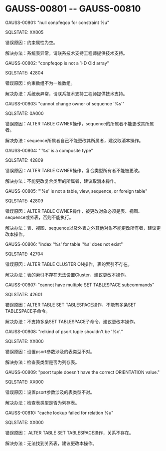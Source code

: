# GAUSS-00801 -- GAUSS-00810<a name="ZH-CN_TOPIC_0302073253"></a>

GAUSS-00801: "null conpfeqop for constraint %u"

SQLSTATE: XX005

错误原因：约束属性为空。

解决办法：系统表异常，请联系技术支持工程师提供技术支持。

GAUSS-00802: "conpfeqop is not a 1-D Oid array"

SQLSTATE: 42804

错误原因：约束数组不为一维数组。

解决办法：系统表异常，请联系技术支持工程师提供技术支持。

GAUSS-00803: "cannot change owner of sequence '%s'"

SQLSTATE: 0A000

错误原因：ALTER TABLE OWNER操作，sequence的所属者不能更改其所属者。

解决办法：sequence所属者自己不能更改其所属者，建议取消本操作。

GAUSS-00804: "'%s' is a composite type"

SQLSTATE: 42809

错误原因：ALTER TABLE OWNER操作，复合类型所有者不能被更改。

解决办法：不能更改复合类型的所属者，建议取消本操作。

GAUSS-00805: "'%s' is not a table, view, sequence, or foreign table"

SQLSTATE: 42809

错误原因：ALTER TABLE OWNER操作，被更改对象必须是表、视图、sequence或外表，否则不能执行。

解决办法：表、视图、sequence以及外表之外其他对象不能更改所有者，建议更改本操作。

GAUSS-00806: "index '%s' for table '%s' does not exist"

SQLSTATE: 42704

错误原因：ALTER TABLE CLUSTER ON操作，表的索引不存在。

解决办法：表的索引不存在无法设置Cluster，建议更改本操作。

GAUSS-00807: "cannot have multiple SET TABLESPACE subcommands"

SQLSTATE: 42601

错误原因：ALTER TABLE SET TABLESPACE操作，不能有多条SET TABLESPACE子命令。

解决办法：不支持多条SET TABLESPACE子命令，建议更改本操作。

GAUSS-00808: "relkind of psort tuple shouldn't be '%c'."

SQLSTATE: XX000

错误原因：设置psort参数涉及的表类型不对。

解决办法：检查表类型是否为列存表。

GAUSS-00809: "psort tuple doesn't have the correct ORIENTATION value."

SQLSTATE: XX000

错误原因：设置psort参数涉及的表类型不对。

解决办法：检查表类型是否为列存表。

GAUSS-00810: "cache lookup failed for relation %u"

SQLSTATE: XX000

错误原因： ALTER TABLE SET TABLESPACE操作，关系不存在。

解决办法：无法找到关系表，建议更改本操作。
